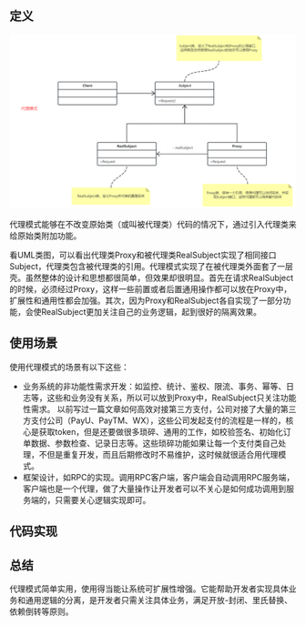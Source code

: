 ## 定义
![img.png](img.png)

代理模式能够在不改变原始类（或叫被代理类）代码的情况下，通过引入代理类来给原始类附加功能。

看UML类图，可以看出代理类Proxy和被代理类RealSubject实现了相同接口Subject，代理类包含被代理类的引用。代理模式实现了在被代理类外面套了一层壳。虽然整体的设计和思想都很简单，但效果却很明显。首先在请求RealSubject的时候，必须经过Proxy，这样一些前置或者后置通用操作都可以放在Proxy中，扩展性和通用性都会加强。其次，因为Proxy和RealSubject各自实现了一部分功能，会使RealSubject更加关注自己的业务逻辑，起到很好的隔离效果。

## 使用场景
使用代理模式的场景有以下这些：

* 业务系统的非功能性需求开发：如监控、统计、鉴权、限流、事务、幂等、日志等，这些和业务没有关系，所以可以放到Proxy中，RealSubject只关注功能性需求。 以前写过一篇文章如何高效对接第三方支付，公司对接了大量的第三方支付公司（PayU、PayTM、WX），这些公司发起支付的流程是一样的，核心是获取token，但是还要做很多琐碎、通用的工作，如校验签名、初始化订单数据、参数检查、记录日志等。这些琐碎功能如果让每一个支付类自己处理，不但是重复开发，而且后期修改时不易维护，这时候就很适合用代理模式。
* 框架设计，如RPC的实现。调用RPC客户端，客户端会自动调用RPC服务端，客户端也是一个代理，做了大量操作让开发者可以不关心是如何成功调用到服务端的，只需要关心逻辑实现即可。

## 代码实现

## 总结
代理模式简单实用，使用得当能让系统可扩展性增强。它能帮助开发者实现具体业务和通用逻辑的分离，是开发者只需关注具体业务，满足开放-封闭、里氏替换、依赖倒转等原则。
